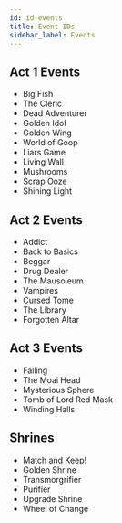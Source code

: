 ```yaml
---
id: id-events
title: Event IDs
sidebar_label: Events
---
```


## Act 1 Events
* Big Fish
* The Cleric
* Dead Adventurer
* Golden Idol
* Golden Wing
* World of Goop
* Liars Game
* Living Wall
* Mushrooms
* Scrap Ooze
* Shining Light

## Act 2 Events
* Addict
* Back to Basics
* Beggar
* Drug Dealer
* The Mausoleum
* Vampires
* Cursed Tome
* The Library
* Forgotten Altar

## Act 3 Events
* Falling
* The Moai Head
* Mysterious Sphere
* Tomb of Lord Red Mask
* Winding Halls

## Shrines
* Match and Keep!
* Golden Shrine
* Transmorgrifier
* Purifier
* Upgrade Shrine
* Wheel of Change